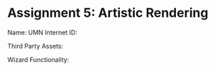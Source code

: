 # Assignment 5: Artistic Rendering
Name:
UMN Internet ID:

Third Party Assets:

Wizard Functionality:
